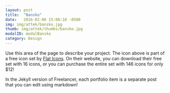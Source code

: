 ```yaml
---
layout: post
title:  "Bansko"
date:   2016-02-06 15:08:10 -0500
img: img/attek/bansko.jpg
thumb: img/attek/thumbs/bansko.jpg
modalID: modalBansko
category: Design
---
```

Use this area of the page to describe your project. The icon above is part of a free icon set by [Flat Icons][flat-icons-link]. On their website, you can download their free set with 16 icons, or you can purchase the entire set with 146 icons for only $12!

In the Jekyll version of Freelancer, each portfolio item is a separate post that you can edit using markdown!

[flat-icons-link]: https://sellfy.com/p/8Q9P/jV3VZ/
